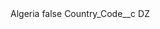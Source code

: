 <?xml version="1.0" encoding="UTF-8"?>
<CustomMetadata xmlns="http://soap.sforce.com/2006/04/metadata" xmlns:xsi="http://www.w3.org/2001/XMLSchema-instance" xmlns:xsd="http://www.w3.org/2001/XMLSchema">
    <label>Algeria</label>
    <protected>false</protected>
    <values>
        <field>Country_Code__c</field>
        <value xsi:type="xsd:string">DZ</value>
    </values>
</CustomMetadata>
